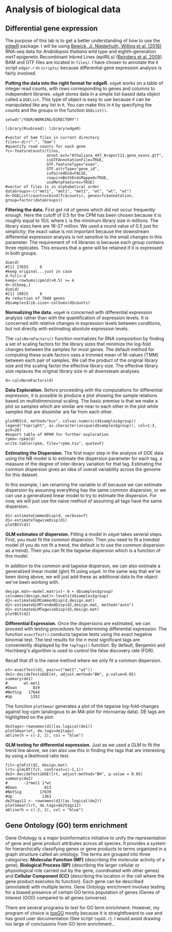 # Analysis of biological data

## Differential gene expression

The purpose of this lab is to get a better understanding of how to use the [edgeR](https://bioconductor.org/packages/release/bioc/html/edgeR.html) package. I will be using [Bewick, Ji, Niederhuth, Willing et al. (2016)](https://www.ncbi.nlm.nih.gov/pubmed/27457936) RNA-seq data for _Arabidopsis thaliana_ wild type and eighth-generation _met1_ epigenetic Recombinant Inbred Lines (epiRILs) ([Reinders et al. 2009](https://www.ncbi.nlm.nih.gov/pubmed/19390088)). BAM and GTF files are located in `files/`. I have chosen to annotate the `R` script `edger.r` in `scripts/` because differential gene expression analysis is fairly involved.

__Putting the data into the right format for edgeR.__ `edgeR` works on a table of integer read counts, with rows corresponding to genes and columns to independent libraries. `edgeR` stores data in a simple list-based data object called a `DGEList`. This type of object is easy to use because it can be manipulated like any list in `R`. You can make this in `R` by specifying the counts and the groups in the function `DGEList()`.

```
setwd("/YOUR/WORKING/DIRECTORY")

library(Rsubread); library(edgeR)

#vector of bam files in current directory
files<-dir(".", "bam")
#quantify read counts for each gene
fc<-featureCounts(files,
                  annot.ext="Athaliana_447_Araport11.gene_exons.gtf",
                  isGTFAnnotationFile=TRUE,
                  GTF.featureType="exon",
                  GTF.attrType="gene_id",
                  isPairedEnd=FALSE,
                  requireBothEndsMapped=TRUE,
                  useMetaFeatures=TRUE)
#vector of files is in alphabetical order
dataGroups<-c("met1", "met1", "met1", "wt", "wt", "wt")
d<-DGEList(counts=cbind(fc$counts), genes=fc$annotation, group=factor(dataGroups))
```

__Filtering the data.__ First get rid of genes which did not occur frequently enough. Here the cutoff of 0.5 for the CPM has been chosen because it is roughly equal to 10/_L_ where _L_ is the minimum library size in millions. The library sizes here are 18–27 million. We used a round value of 0.5 just for simplicity; the exact value is not important because the downstream differential expression analysis is not sensitive to the small changes in this parameter. The requirement of ≥4 libraries is because each group contains three replicates. This ensures that a gene will be retained if it is expressed in both groups.

```
dim(d)
#[1] 27655     6
#keep original...just in case
d.full<-d
keep<-rowSums(cpm(d)>0.5) >= 4
d<-d[keep,]
dim(d)
#[1] 19815     6
#a reduction of 7840 genes
d$samples$lib.size<-colSums(d$counts)
```

__Normalizing the data.__ `edgeR` is concerned with differential expression analysis rather than with the quantification of expression levels. It is concerned with relative changes in expression levels between conditions, but not directly with estimating absolute expression levels.

The `calcNormFactors()` function normalizes for RNA composition by finding a set of scaling factors for the library sizes that minimize the log-fold changes between the samples for most genes. The default method for computing these scale factors uses a trimmed mean of M-values (TMM) between each pair of samples. We call the product of the original library size and the scaling factor the effective library size. The effective library size replaces the original library size in all downsteam analyses.

```
d<-calcNormFactors(d)
```

__Data Exploration.__ Before proceeding with the computations for differential expression, it is possible to produce a plot showing the sample relations based on multidimensional scaling. The basic premise is that we make a plot so samples which are similar are near to each other in the plot while samples that are dissimilar are far from each other.

```
plotMDS(d, method="bcv", col=as.numeric(d$samples$group))
legend("topright", as.character(unique(d$samples$group)), col=1:3, pch=20)
#export table of RPKM for further exploration
rpkm<-rpkm(d)
write.table(rpkm, file="rpkm.tsv", quote=F)
```

__Estimating the Dispersion.__ The first major step in the analysis of DGE data using the NB model is to estimate the dispersion parameter for each tag, a measure of the degree of inter-library variation for that tag. Estimating the common dispersion gives an idea of overall variability across the genome for this dataset.

In this example, I am renaming the variable to d1 because we can estimate dispersion by assuming everything has the same common dispersion, or we can use a generalized linear model to try to estimate the dispersion. For now, we will just use the naive method of assuming all tags have the same dispersion.

```
d1<-estimateCommonDisp(d, verbose=T)
d1<-estimateTagwiseDisp(d1)
plotBCV(d1)
```

__GLM estimates of dispersion.__ Fitting a model in `edgeR` takes several steps. First, you must fit the common dispersion. Then you need to fit a trended model (if you do not fit a trend, the default is to use the common dispersion as a trend). Then you can fit the tagwise dispersion which is a function of this model.

In addition to the common and tagwise disperson, we can also estimate a generalized linear model (glm) fit using `edgeR`. In the same way that we've been doing above, we will just add these as additional data to the object we've been working with.

```
design.mat<-model.matrix(~ 0 + d$samples$group)
colnames(design.mat)<-levels(d$samples$group)
d2<-estimateGLMCommonDisp(d,design.mat)
d2<-estimateGLMTrendedDisp(d2,design.mat, method="auto")
d2<-estimateGLMTagwiseDisp(d2,design.mat)
plotBCV(d2)
```

__Differential Expression.__ Once the dispersions are estimated, we can proceed with testing procedures for determining differential expression. The function `exactTest()` conducts tagwise tests using the exact negative binomial test. The test results for the _n_ most significant tags are conveniently displayed by the `topTags()` function. By default, Benjamini and Hochberg's algorithm is used to control the false discovery rate (FDR).

Recall that d1 is the naive method where we only fit a common dispersion.

```
et<-exactTest(d1, pair=c("met1","wt"))
de1<-decideTestsDGE(et, adjust.method="BH", p.value=0.05)
summary(de1)
#       wt-met1
#Down       819
#NotSig   17644
#Up        1352
```

The function `plotSmear` generates a plot of the tagwise log-fold-changes against log-cpm (analogous to an MA-plot for microarray data). DE tags are highlighted on the plot:

```
de1tags<-rownames(d1)[as.logical(de1)] 
plotSmear(et, de.tags=de1tags)
abline(h = c(-2, 2), col = "blue")
```

__GLM testing for differential expression.__ Just as we used a GLM to fit the trend line above, we can also use this in finding the tags that are interesting by using a likelihood ratio test.

```
fit<-glmFit(d2, design.mat)
lrt<-glmLRT(fit, contrast=c(-1,1))
de2<-decideTestsDGE(lrt, adjust.method="BH", p.value = 0.05)
summary(de2)
#       -1*met1 1*wt
#Down            813
#NotSig        17639
#Up             1363
de2tags12 <- rownames(d2)[as.logical(de2)]
plotSmear(lrt, de.tags=de2tags12)
abline(h = c(-2, 2), col = "blue")
```

## Gene Ontology (GO) term enrichment

Gene Ontology is a major bioinformatics initiative to unify the representation of gene and gene product attributes across all species. It provides a system for hierarchically classifying genes or gene products to terms organized in a graph structure called an ontology. The terms are grouped into three categories: __Molecular Function (MF)__ (describing the molecular activity of a gene), __Biological Process (BP)__ (describing the larger cellular or physiological role carried out by the gene, coordinated with other genes) and __Cellular Component (CC)__ (describing the location in the cell where the gene product executes its function). Each gene can be described (annotated) with multiple terms. Gene Ontology enrichment involves testing for a biased presence of certain GO terms population of genes (Genes of Interest (GOI)) compared to all genes (universe).

There are several programs to test for GO term enrichment. However, my program of choice is [topGO](http://bioconductor.org/packages/release/bioc/html/topGO.html) mostly because it is straightfoward to use and has good user documentation (See script `topGO.r`). I would avoid drawing too large of conclusions from GO term enrichment...
